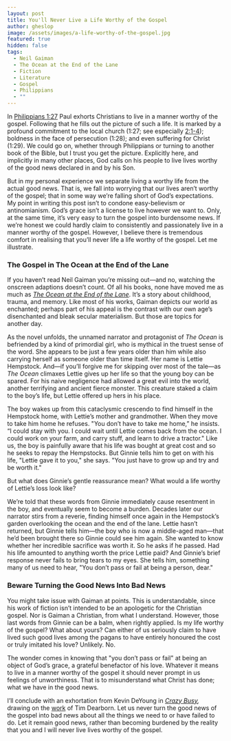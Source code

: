 ```yaml
---
layout: post
title: You'll Never Live a Life Worthy of the Gospel
author: gheslop
image: /assets/images/a-life-worthy-of-the-gospel.jpg
featured: true
hidden: false
tags:
  - Neil Gaiman
  - The Ocean at the End of the Lane
  - Fiction
  - Literature
  - Gospel
  - Philippians
  - ""
---
```

In [Philippians 1:27](https://rekindle.co.za/content/2020-07-20-philippians-1-27-30-devotional) Paul exhorts Christians to live in a manner worthy of the gospel. Following that he fills out the picture of such a life. It is marked by a profound commitment to the local church (1:27; see especially [2:1-4](https://rekindle.co.za/content/2020-07-27-philippians-2-1-4-devotional)); boldness in the face of persecution (1:28); and even suffering for Christ (1:29). We could go on, whether through Philippians or turning to another book of the Bible, but I trust you get the picture. Explicitly here, and implicitly in many other places, God calls on his people to live lives worthy of the good news declared in and by his Son.

But in my personal experience we separate living a worthy life from the actual good news. That is, we fall into worrying that our lives aren’t worthy of the gospel; that in some way we’re falling short of God’s expectations. My point in writing this post isn’t to condone easy-believism or antinomianism. God’s grace isn’t a license to live however we want to. Only, at the same time, it’s very easy to turn the gospel into burdensome news. If we’re honest we could hardly claim to consistently and passionately live in a manner worthy of the gospel. However, I believe there is tremendous comfort in realising that you’ll never life a life worthy of the gospel. Let me illustrate.

### The Gospel in The Ocean at the End of the Lane

If you haven’t read Neil Gaiman you’re missing out—and no, watching the onscreen adaptions doesn’t count. Of all his books, none have moved me as much as *[The Ocean at the End of the Lane](https://www.google.com/url?sa=t&rct=j&q=&esrc=s&source=web&cd=&cad=rja&uact=8&ved=2ahUKEwiF5Ie6vdKEAxXpX0EAHeDtATEQFnoECDwQAQ&url=https%3A%2F%2Fen.wikipedia.org%2Fwiki%2FThe_Ocean_at_the_End_of_the_Lane&usg=AOvVaw0GYA-ZWejI_tNxGAAtfLnd&opi=89978449)*. It’s a story about childhood, trauma, and memory. Like most of his works, Gaiman depicts our world as enchanted; perhaps part of his appeal is the contrast with our own age’s disenchanted and bleak secular materialism. But those are topics for another day.

As the novel unfolds, the unnamed narrator and protagonist of *The Ocean* is befriended by a kind of primordial girl, who is mythical in the truest sense of the word. She appears to be just a few years older than him while also carrying herself as someone older than time itself. Her name is Lettie Hempstock. And—if you’ll forgive me for skipping over most of the tale—as *The Ocean* climaxes Lettie gives up her life so that the young boy can be spared. For his naive negligence had allowed a great evil into the world, another terrifying and ancient fierce monster. This creature staked a claim to the boy’s life, but Lettie offered up hers in his place.

The boy wakes up from this cataclysmic crescendo to find himself in the Hempstock home, with Lettie’s mother and grandmother. When they move to take him home he refuses. "You don’t have to take me home,” he insists. “I could stay with you. I could wait until Lettie comes back from the ocean. I could work on your farm, and carry stuff, and learn to drive a tractor." Like us, the boy is painfully aware that his life was bought at great cost and so he seeks to repay the Hempstocks. But Ginnie tells him to get on with his life, "Lettie gave it to you," she says. "You just have to grow up and try and be worth it."

But what does Ginnie’s gentle reassurance mean? What would a life worthy of Lettie’s loss look like?

We’re told that these words from Ginnie immediately cause resentment in the boy, and eventually seem to become a burden. Decades later our narrator stirs from a reverie, finding himself once again in the Hempstock’s garden overlooking the ocean and the end of the lane. Lettie hasn’t returned, but Ginnie tells him—the boy who is now a middle-aged man—that he’d been brought there so Ginnie could see him again. She wanted to know whether her incredible sacrifice was worth it. So he asks if he passed. Had his life amounted to anything worth the price Lettie paid? And Ginnie’s brief response never fails to bring tears to my eyes. She tells him, something many of us need to hear, "You don’t pass or fail at being a person, dear."

### Beware Turning the Good News Into Bad News

You might take issue with Gaiman at points. This is understandable, since his work of fiction isn’t intended to be an apologetic for the Christian gospel. Nor is Gaiman a Christian, from what I understand. However, those last words from Ginnie can be a balm, when rightly applied. Is my life worthy of the gospel? What about yours? Can either of us seriously claim to have lived such good lives among the pagans to have entirely honoured the cost or truly imitated his love? Unlikely. No.

The wonder comes in knowing that "you don’t pass or fail" at being an object of God’s grace, a grateful benefactor of his love. Whatever it means to live in a manner worthy of the gospel it should never prompt in us feelings of unworthiness. That is to misunderstand what Christ has done; what we have in the good news.

I’ll conclude with an exhortation from Kevin DeYoung in *[Crazy Busy](https://www.google.com/url?sa=t&rct=j&q=&esrc=s&source=web&cd=&cad=rja&uact=8&ved=2ahUKEwjmgqDevdKEAxVCQkEAHWsjBVsQFnoECFgQAQ&url=https%3A%2F%2Fwww.crossway.org%2Fbooks%2Fcrazy-busy-tpb%2F&usg=AOvVaw2_0TS0XW5ekwR4z3CDGUsP&opi=89978449),* drawing on the [work](https://www.amazon.com/Beyond-Duty-Passion-Christ-Mission/dp/1480052817) of Tim Dearborn. Let us never turn the good news of the gospel into bad news about all the things we need to or have failed to do. Let it remain good news, rather than becoming burdened by the reality that you and I will never live lives worthy of the gospel.